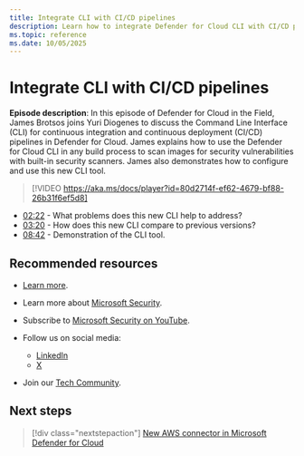 ```yaml
---
title: Integrate CLI with CI/CD pipelines
description: Learn how to integrate Defender for Cloud CLI with CI/CD pipelines.
ms.topic: reference
ms.date: 10/05/2025
---
```


# Integrate CLI with CI/CD pipelines

**Episode description**: In this episode of Defender for Cloud in the Field, James Brotsos joins Yuri Diogenes to discuss the Command Line Interface (CLI) for continuous integration and continuous deployment (CI/CD) pipelines in Defender for Cloud. James explains how to use the Defender for Cloud CLI in any build process to scan images for security vulnerabilities with built-in security scanners. James also demonstrates how to configure and use this new CLI tool.

> [!VIDEO https://aka.ms/docs/player?id=80d2714f-ef62-4679-bf88-26b31f6ef5d8]

- [02:22](/shows/mdc-in-the-field/integrate-cli-ci-cd#time=02m22s) - What problems does this new CLI help to address?
- [03:20](/shows/mdc-in-the-field/integrate-cli-ci-cd#time=03m20s) - How does this new CLI compare to previous versions?
- [08:42](/shows/mdc-in-the-field/integrate-cli-ci-cd#time=08m42s) - Demonstration of the CLI tool.

## Recommended resources

- [Learn more](https://msft.it/6052Uj0dr).
- Learn more about [Microsoft Security](https://msft.it/6002T9HQY).
- Subscribe to [Microsoft Security on YouTube](https://www.youtube.com/playlist?list=PL3ZTgFEc7LysiX4PfHhdJPR7S8mGO14YS).

- Follow us on social media:

  - [LinkedIn](https://www.linkedin.com/showcase/microsoft-security/)
  - [X](https://x.com/msftsecurity)

- Join our [Tech Community](https://aka.ms/SecurityTechCommunity).

## Next steps

> [!div class="nextstepaction"]
> [New AWS connector in Microsoft Defender for Cloud](episode-one.md)
